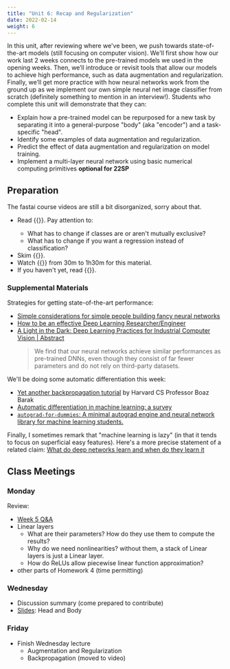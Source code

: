 ```yaml
---
title: "Unit 6: Recap and Regularization"
date: 2022-02-14
weight: 6
---
```


In this unit, after reviewing where we've been, we push towards state-of-the-art models (still focusing on computer vision). We'll first show how our work last 2 weeks connects to the pre-trained models we used in the opening weeks. Then, we’ll introduce or revisit tools that allow our models to achieve high performance, such as data augmentation and regularization. Finally, we’ll get more practice with how neural networks work from the ground up as we implement our own simple neural net image classifier from scratch (definitely something to mention in an interview!).
Students who complete this unit will demonstrate that they can:

- Explain how a pre-trained model can be repurposed for a new task by separating it into a general-purpose "body" (aka "encoder") and a task-specific "head".
- Identify some examples of data augmentation and regularization.
- Predict the effect of data augmentation and regularization on model training.
- Implement a multi-layer neural network using basic numerical computing primitives **optional for 22SP**

## Preparation

The fastai course videos are still a bit disorganized, sorry about that.

- Read {{<fastbook num="6" nbname="06_multicat.ipynb">}}. Pay attention to:
  - What has to change if classes are or aren't mutually exclusive?
  - What has to change if you want a regression instead of classification?
- Skim {{<fastbook num="7" nbname="07_sizing_and_tta.ipynb">}}.
- Watch {{<fastvideo num="6">}} from 30m to 1h30m for this material.
- If you haven't yet, read {{<fastbook num="17" nbname="17_foundations.ipynb">}}.

### Supplemental Materials

Strategies for getting state-of-the-art performance:

- [Simple considerations for simple people building fancy neural networks](https://huggingface.co/blog/simple-considerations)
- [How to be an effective Deep Learning Researcher/Engineer](https://www.dropbox.com/s/3iv93falplmt0yc/8_effective_dl.pdf?dl=0)
- [A Light in the Dark: Deep Learning Practices for Industrial Computer Vision | Abstract](https://arxiv.org/abs/2201.02028)
  > We find that our neural networks achieve similar performances as pre-trained DNNs, even though they consist of far fewer parameters and do not rely on third-party datasets.

We'll be doing some automatic differentiation this week:

- [Yet another backpropagation tutorial](https://windowsontheory.org/2020/11/03/yet-another-backpropagation-tutorial/) by Harvard CS Professor Boaz Barak
- [Automatic differentiation in machine learning: a survey](https://arxiv.org/abs/1502.05767)
- [`autograd-for-dummies`: A minimal autograd engine and neural network library for machine learning students.](https://github.com/malwaredllc/autograd-for-dummies)

Finally, I sometimes remark that "machine learning is lazy" (in that it tends to focus on superficial easy features). Here's a more precise statement of a related claim: [What do deep networks learn and when do they learn it](https://windowsontheory.org/2021/02/17/what-do-deep-networks-learn-and-when-do-they-learn-it/)

## Class Meetings

### Monday

Review:

- [Week 5 Q&A](../05learning/qa/)
- Linear layers
  - What are their parameters? How do they use them to compute the results?
  - Why do we need nonlinearities? without them, a stack of Linear layers is just a Linear layer.
  - How do ReLUs allow piecewise linear function approximation?
- other parts of Homework 4 (time permitting)

### Wednesday

- Discussion summary (come prepared to contribute)
- [Slides](../../slides/w6/w6-recap.html): Head and Body

### Friday

- Finish Wednesday lecture
  - Augmentation and Regularization
  - Backpropagation (moved to video)

<!--

Next year: the diagram of overconfidence kinda worked, but:

- more visuals would have helped
- I'm getting a lot of mileage out of 1D function approximation, but it might also be too limiting. Perhaps working with dot products from the start would be a better intuitive framework? Rotate (Linear), then selectively squish (ReLU)?

-->